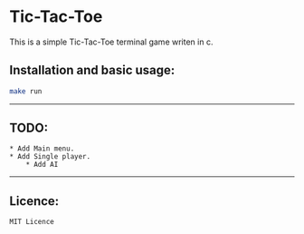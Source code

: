 # Tic-Tac-Toe
This is a simple Tic-Tac-Toe terminal game writen in c.

## Installation and basic usage:

```bash
make run
```


---
## TODO:
    * Add Main menu.
    * Add Single player.
        * Add AI
---

## Licence:
    MIT Licence
